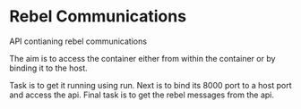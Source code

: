 # Rebel Communications
API contianing rebel communications

The aim is to access the container either from within the container or by binding it to the host.

Task is to get it running using run. Next is to bind its 8000 port to a host port and access the api. Final task is to get the rebel messages from the api.